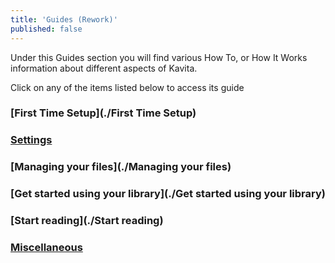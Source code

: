 ```yaml
---
title: 'Guides (Rework)'
published: false
---
```


Under this Guides section you will find various How To, or How It Works information about different aspects of Kavita.

Click on any of the items listed below to access its guide

### [First Time Setup](./First Time Setup)

### [Settings](./Settings)

### [Managing your files](./Managing your files)

### [Get started using your library](./Get started using your library)

### [Start reading](./Start reading)

### [Miscellaneous](./Miscellaneous)